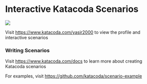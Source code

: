 # Interactive Katacoda Scenarios

[![](http://shields.katacoda.com/katacoda/yasir2000/count.svg)](https://www.katacoda.com/yasir2000 "Get your profile on Katacoda.com")

Visit https://www.katacoda.com/yasir2000 to view the profile and interactive scenarios

### Writing Scenarios
Visit https://www.katacoda.com/docs to learn more about creating Katacoda scenarios

For examples, visit https://github.com/katacoda/scenario-example
